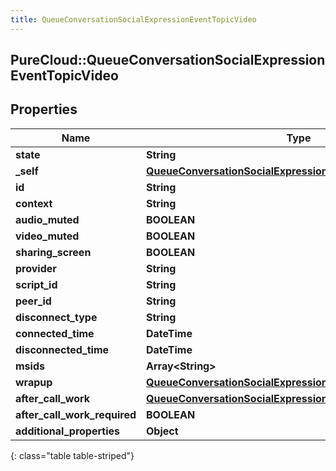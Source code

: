 ```yaml
---
title: QueueConversationSocialExpressionEventTopicVideo
---
```

## PureCloud::QueueConversationSocialExpressionEventTopicVideo

## Properties

|Name | Type | Description | Notes|
|------------ | ------------- | ------------- | -------------|
| **state** | **String** |  | [optional] |
| **_self** | [**QueueConversationSocialExpressionEventTopicAddress**](QueueConversationSocialExpressionEventTopicAddress.html) |  | [optional] |
| **id** | **String** |  | [optional] |
| **context** | **String** |  | [optional] |
| **audio_muted** | **BOOLEAN** |  | [optional] |
| **video_muted** | **BOOLEAN** |  | [optional] |
| **sharing_screen** | **BOOLEAN** |  | [optional] |
| **provider** | **String** |  | [optional] |
| **script_id** | **String** |  | [optional] |
| **peer_id** | **String** |  | [optional] |
| **disconnect_type** | **String** |  | [optional] |
| **connected_time** | **DateTime** |  | [optional] |
| **disconnected_time** | **DateTime** |  | [optional] |
| **msids** | **Array&lt;String&gt;** |  | [optional] |
| **wrapup** | [**QueueConversationSocialExpressionEventTopicWrapup**](QueueConversationSocialExpressionEventTopicWrapup.html) |  | [optional] |
| **after_call_work** | [**QueueConversationSocialExpressionEventTopicAfterCallWork**](QueueConversationSocialExpressionEventTopicAfterCallWork.html) |  | [optional] |
| **after_call_work_required** | **BOOLEAN** |  | [optional] |
| **additional_properties** | **Object** |  | [optional] |
{: class="table table-striped"}


